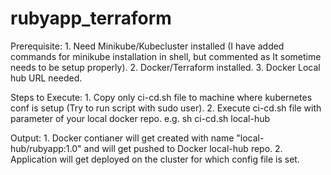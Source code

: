 # rubyapp_terraform

Prerequisite:
      1. Need Minikube/Kubecluster installed (I have added commands for minikube installation in shell, but commented as It sometime needs to be setup properly).
      2. Docker/Terraform installed.
      3. Docker Local hub URL needed.
      
Steps to Execute:
      1. Copy only ci-cd.sh file to machine where kubernetes conf is setup (Try to run script with sudo user).
      2. Execute ci-cd.sh file with parameter of your local docker repo.
             e.g. sh ci-cd.sh local-hub
             
Output:
      1. Docker contianer will get created with name "local-hub/rubyapp:1.0" and will get pushed to Docker local-hub repo.
      2. Application will get deployed on the cluster for which config file is set.
